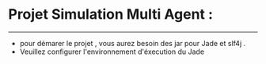 # Projet Simulation Multi Agent : 
----
* pour démarer le projet , vous aurez besoin des jar pour Jade et slf4j .
* Veuillez configurer l'environnement d'éxecution du Jade 


